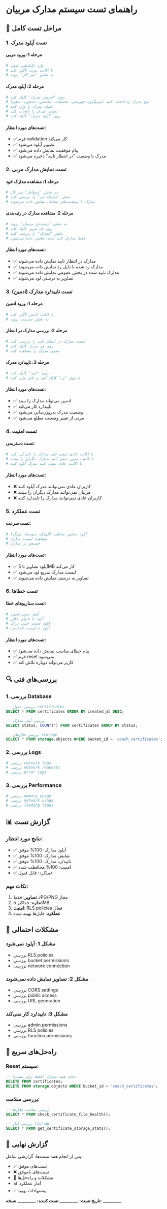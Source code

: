# راهنمای تست سیستم مدارک مربیان

## 🧪 **مراحل تست کامل**

### 1. **تست آپلود مدرک**

#### **مرحله 1: ورود مربی**
```bash
# وارد اپلیکیشن شوید
# با اکانت مربی لاگین کنید
# به بخش "میز کار" بروید
```

#### **مرحله 2: آپلود مدرک**
```bash
# روی "افزودن مدرک" کلیک کنید
# نوع مدرک را انتخاب کنید (مربیگری، قهرمانی، تحصیلات، تخصص، دستاورد، سایر)
# عنوان مدرک را وارد کنید
# تصویر مدرک را انتخاب کنید
# روی "آپلود مدرک" کلیک کنید
```

#### **تست‌های مورد انتظار:**
- ✅ فرم validation کار می‌کند
- ✅ تصویر آپلود می‌شود
- ✅ پیام موفقیت نمایش داده می‌شود
- ✅ مدرک با وضعیت "در انتظار تایید" ذخیره می‌شود

### 2. **تست نمایش مدارک مربی**

#### **مرحله 1: مشاهده مدارک خود**
```bash
# در بخش "پروفایل" میز کار
# بخش "مدارک من" را بررسی کنید
# مدارک با وضعیت‌های مختلف نمایش داده می‌شوند
```

#### **مرحله 2: مشاهده مدارک در رتبه‌بندی**
```bash
# به بخش "رتبه‌بندی مربیان" بروید
# روی یک مربی کلیک کنید
# بخش "مدارک" را بررسی کنید
# فقط مدارک تایید شده نمایش داده می‌شوند
```

#### **تست‌های مورد انتظار:**
- ✅ مدارک در انتظار تایید نمایش داده می‌شوند
- ✅ مدارک رد شده با دلیل رد نمایش داده می‌شوند
- ✅ مدارک تایید شده در بخش عمومی نمایش داده می‌شوند
- ✅ تصاویر به درستی لود می‌شوند

### 3. **تست تایید/رد مدارک (ادمین)**

#### **مرحله 1: ورود ادمین**
```bash
# با اکانت ادمین لاگین کنید
# به بخش مدیریت بروید
```

#### **مرحله 2: بررسی مدارک در انتظار**
```bash
# لیست مدارک در انتظار تایید را بررسی کنید
# روی هر مدرک کلیک کنید
# تصویر مدرک را مشاهده کنید
```

#### **مرحله 3: تایید/رد مدرک**
```bash
# روی "تایید" کلیک کنید
# یا روی "رد" کلیک کنید و دلیل وارد کنید
```

#### **تست‌های مورد انتظار:**
- ✅ ادمین می‌تواند مدارک را ببیند
- ✅ تایید/رد کار می‌کند
- ✅ وضعیت مدرک به‌روزرسانی می‌شود
- ✅ مربی از تغییر وضعیت مطلع می‌شود

### 4. **تست امنیت**

#### **تست دسترسی:**
```bash
# با اکانت عادی سعی کنید مدارک را تایید/رد کنید
# با اکانت مربی سعی کنید مدارک دیگران را ببینید
# با اکانت عادی سعی کنید مدرک آپلود کنید
```

#### **تست‌های مورد انتظار:**
- ❌ کاربران عادی نمی‌توانند مدرک آپلود کنند
- ❌ مربیان نمی‌توانند مدارک دیگران را ببینند
- ❌ کاربران عادی نمی‌توانند مدارک را تایید/رد کنند

### 5. **تست عملکرد**

#### **تست سرعت:**
```bash
# آپلود تصاویر مختلف (کوچک، متوسط، بزرگ)
# مشاهده لیست مدارک
# جستجو در مدارک
```

#### **تست‌های مورد انتظار:**
- ✅ آپلود تصاویر تا 5MB کار می‌کند
- ✅ لیست مدارک سریع لود می‌شود
- ✅ تصاویر به درستی نمایش داده می‌شوند

### 6. **تست خطاها**

#### **تست سناریوهای خطا:**
```bash
# آپلود بدون تصویر
# آپلود با عنوان خالی
# آپلود تصویر خیلی بزرگ
# آپلود با فرمت نامناسب
```

#### **تست‌های مورد انتظار:**
- ✅ پیام خطای مناسب نمایش داده می‌شود
- ✅ فرم reset نمی‌شود
- ✅ کاربر می‌تواند دوباره تلاش کند

## 🔍 **بررسی‌های فنی**

### 1. **بررسی Database**
```sql
-- بررسی جدول certificates
SELECT * FROM certificates ORDER BY created_at DESC;

-- بررسی آمار مدارک
SELECT status, COUNT(*) FROM certificates GROUP BY status;

-- بررسی فایل‌های storage
SELECT * FROM storage.objects WHERE bucket_id = 'coach_certificates';
```

### 2. **بررسی Logs**
```bash
# بررسی console logs
# بررسی network requests
# بررسی error logs
```

### 3. **بررسی Performance**
```bash
# بررسی memory usage
# بررسی network usage
# بررسی loading times
```

## 📊 **گزارش تست**

### **نتایج مورد انتظار:**
- ✅ آپلود مدارک: 100% موفق
- ✅ نمایش مدارک: 100% موفق
- ✅ تایید/رد مدارک: 100% موفق
- ✅ امنیت: 100% محافظت شده
- ✅ عملکرد: قابل قبول

### **نکات مهم:**
1. **تصاویر**: فقط JPG/PNG مجاز
2. **اندازه**: حداکثر 5MB
3. **امنیت**: RLS policies فعال
4. **عملکرد**: فایل‌ها بهینه شده

## 🚨 **مشکلات احتمالی**

### **مشکل 1: آپلود نمی‌شود**
- بررسی RLS policies
- بررسی bucket permissions
- بررسی network connection

### **مشکل 2: تصاویر نمایش داده نمی‌شوند**
- بررسی CORS settings
- بررسی public access
- بررسی URL generation

### **مشکل 3: تایید/رد کار نمی‌کند**
- بررسی admin permissions
- بررسی RLS policies
- بررسی function permissions

## 🔧 **راه‌حل‌های سریع**

### **Reset سیستم:**
```sql
-- حذف همه مدارک (فقط برای تست)
DELETE FROM certificates;
DELETE FROM storage.objects WHERE bucket_id = 'coach_certificates';
```

### **بررسی سلامت:**
```sql
-- بررسی سلامت فایل‌ها
SELECT * FROM check_certificate_file_health();

-- بررسی آمار storage
SELECT * FROM get_certificate_storage_stats();
```

## 📝 **گزارش نهایی**

پس از انجام همه تست‌ها، گزارشی شامل:
- ✅ تست‌های موفق
- ❌ تست‌های ناموفق
- 🔧 مشکلات و راه‌حل‌ها
- 📊 آمار عملکرد
- 💡 پیشنهادات بهبود

**تاریخ تست:** _________
**تست کننده:** _________
**نسخه:** _________
